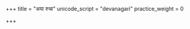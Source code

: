 +++
title = "अया रुचा"
unicode_script = "devanagari"
practice_weight = 0

+++
<div class="js_include" url="/vedAH/sAma/paravastu-saama/devaH/somaH/ayA-ruchA/"  newLevelForH1="1" includeTitle="false"> </div>